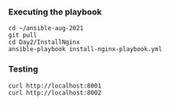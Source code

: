 ### Executing the playbook
```
cd ~/ansible-aug-2021
git pull
cd Day2/InstallNginx
ansible-playbook install-nginx-playbook.yml
```

### Testing
```
curl http://localhost:8001
curl http://localhost:8002
```
